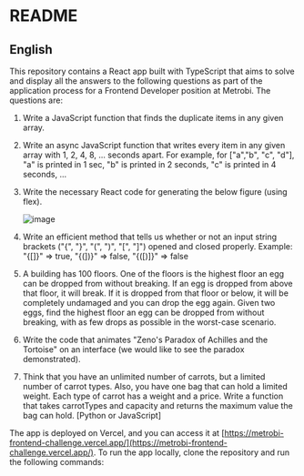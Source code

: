# README

## English

This repository contains a React app built with TypeScript that aims to solve and display all the answers to the following questions as part of the application process for a Frontend Developer position at Metrobi. The questions are:

1.  Write a JavaScript function that finds the duplicate items in any given array.
2.  Write an async JavaScript function that writes every item in any given array with 1, 2, 4, 8, ... seconds apart. For example, for ["a","b", "c", "d"], "a" is printed in 1 sec, "b" is printed in 2 seconds, "c" is printed in 4 seconds, ...
3.  Write the necessary React code for generating the below figure (using flex).

    ![image](https://user-images.githubusercontent.com/63024154/227375027-63c0f341-d8a3-4d41-b3e0-6610c0c17584.png)

4.  Write an efficient method that tells us whether or not an input string brackets ("{", "}", "(", ")", "[", "]") opened and closed properly. Example: "{[]}" => true, "{(])}" => false, "{([)]}" => false
5.  A building has 100 floors. One of the floors is the highest floor an egg can be dropped from without breaking. If an egg is dropped from above that floor, it will break. If it is dropped from that floor or below, it will be completely undamaged and you can drop the egg again. Given two eggs, find the highest floor an egg can be dropped from without breaking, with as few drops as possible in the worst-case scenario.
6.  Write the code that animates "Zeno's Paradox of Achilles and the Tortoise" on an interface (we would like to see the paradox demonstrated).
7.  Think that you have an unlimited number of carrots, but a limited number of carrot types. Also, you have one bag that can hold a limited weight. Each type of carrot has a weight and a price. Write a function that takes carrotTypes and capacity and returns the maximum value the bag can hold. [Python or JavaScript]

The app is deployed on Vercel, and you can access it at [https://metrobi-frontend-challenge.vercel.app/](https://metrobi-frontend-challenge.vercel.app/). To run the app locally, clone the repository and run the following commands:
